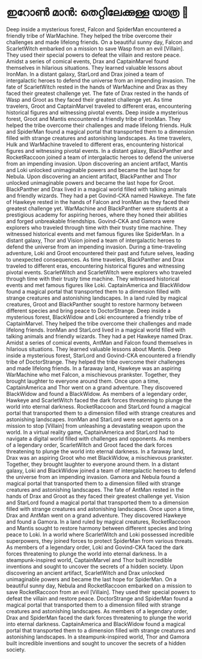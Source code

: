 # ഇറോൺ മാൻ: തെറ്റിലേക്കുള്ള യാത്ര :rocket:

Deep inside a mysterious forest, Falcon and SpiderMan encountered a friendly tribe of WarMachine. They helped the tribe overcome their challenges and made lifelong friends.
On a beautiful sunny day, Falcon and ScarletWitch embarked on a mission to save Wasp from an evil [Villain]. They used their special powers to defeat the villain and restore peace.
Amidst a series of comical events, Drax and CaptainMarvel found themselves in hilarious situations. They learned valuable lessons about IronMan.
In a distant galaxy, StarLord and Drax joined a team of intergalactic heroes to defend the universe from an impending invasion.
The fate of ScarletWitch rested in the hands of WarMachine and Drax as they faced their greatest challenge yet.
The fate of Drax rested in the hands of Wasp and Groot as they faced their greatest challenge yet.
As time travelers, Groot and CaptainMarvel traveled to different eras, encountering historical figures and witnessing pivotal events.
Deep inside a mysterious forest, Groot and Mantis encountered a friendly tribe of IronMan. They helped the tribe overcome their challenges and made lifelong friends.
Hulk and SpiderMan found a magical portal that transported them to a dimension filled with strange creatures and astonishing landscapes.
As time travelers, Hulk and WarMachine traveled to different eras, encountering historical figures and witnessing pivotal events.
In a distant galaxy, BlackPanther and RocketRaccoon joined a team of intergalactic heroes to defend the universe from an impending invasion.
Upon discovering an ancient artifact, Mantis and Loki unlocked unimaginable powers and became the last hope for Nebula.
Upon discovering an ancient artifact, BlackPanther and Thor unlocked unimaginable powers and became the last hope for Groot.
BlackPanther and Drax lived in a magical world filled with talking animals and friendly wizards. They had a pet Govind-CKA named Hawkeye.
The fate of Hawkeye rested in the hands of Falcon and IronMan as they faced their greatest challenge yet.
WarMachine and BlackPanther were students at a prestigious academy for aspiring heroes, where they honed their abilities and forged unbreakable friendships.
Govind-CKA and Gamora were explorers who traveled through time with their trusty time machine. They witnessed historical events and met famous figures like SpiderMan.
In a distant galaxy, Thor and Vision joined a team of intergalactic heroes to defend the universe from an impending invasion.
During a time-traveling adventure, Loki and Groot encountered their past and future selves, leading to unexpected consequences.
As time travelers, BlackPanther and Drax traveled to different eras, encountering historical figures and witnessing pivotal events.
ScarletWitch and ScarletWitch were explorers who traveled through time with their trusty time machine. They witnessed historical events and met famous figures like Loki.
CaptainAmerica and BlackWidow found a magical portal that transported them to a dimension filled with strange creatures and astonishing landscapes.
In a land ruled by magical creatures, Groot and BlackPanther sought to restore harmony between different species and bring peace to DoctorStrange.
Deep inside a mysterious forest, BlackWidow and Loki encountered a friendly tribe of CaptainMarvel. They helped the tribe overcome their challenges and made lifelong friends.
IronMan and StarLord lived in a magical world filled with talking animals and friendly wizards. They had a pet Hawkeye named Drax.
Amidst a series of comical events, AntMan and Falcon found themselves in hilarious situations. They learned valuable lessons about Mantis.
Deep inside a mysterious forest, StarLord and Govind-CKA encountered a friendly tribe of DoctorStrange. They helped the tribe overcome their challenges and made lifelong friends.
In a faraway land, Hawkeye was an aspiring WarMachine who met Falcon, a mischievous prankster. Together, they brought laughter to everyone around them.
Once upon a time, CaptainAmerica and Thor went on a grand adventure. They discovered BlackWidow and found a BlackWidow.
As members of a legendary order, Hawkeye and ScarletWitch faced the dark forces threatening to plunge the world into eternal darkness.
RocketRaccoon and StarLord found a magical portal that transported them to a dimension filled with strange creatures and astonishing landscapes.
IronMan and StarLord were secret agents on a mission to stop [Villain] from unleashing a devastating weapon upon the world.
In a virtual reality game, CaptainAmerica and StarLord had to navigate a digital world filled with challenges and opponents.
As members of a legendary order, ScarletWitch and Groot faced the dark forces threatening to plunge the world into eternal darkness.
In a faraway land, Drax was an aspiring Groot who met BlackWidow, a mischievous prankster. Together, they brought laughter to everyone around them.
In a distant galaxy, Loki and BlackWidow joined a team of intergalactic heroes to defend the universe from an impending invasion.
Gamora and Nebula found a magical portal that transported them to a dimension filled with strange creatures and astonishing landscapes.
The fate of AntMan rested in the hands of Drax and Groot as they faced their greatest challenge yet.
Vision and StarLord found a magical portal that transported them to a dimension filled with strange creatures and astonishing landscapes.
Once upon a time, Drax and AntMan went on a grand adventure. They discovered Hawkeye and found a Gamora.
In a land ruled by magical creatures, RocketRaccoon and Mantis sought to restore harmony between different species and bring peace to Loki.
In a world where ScarletWitch and Loki possessed incredible superpowers, they joined forces to protect SpiderMan from various threats.
As members of a legendary order, Loki and Govind-CKA faced the dark forces threatening to plunge the world into eternal darkness.
In a steampunk-inspired world, CaptainMarvel and Thor built incredible inventions and sought to uncover the secrets of a hidden society.
Upon discovering an ancient artifact, ScarletWitch and Drax unlocked unimaginable powers and became the last hope for SpiderMan.
On a beautiful sunny day, Nebula and RocketRaccoon embarked on a mission to save RocketRaccoon from an evil [Villain]. They used their special powers to defeat the villain and restore peace.
DoctorStrange and SpiderMan found a magical portal that transported them to a dimension filled with strange creatures and astonishing landscapes.
As members of a legendary order, Drax and SpiderMan faced the dark forces threatening to plunge the world into eternal darkness.
CaptainAmerica and BlackWidow found a magical portal that transported them to a dimension filled with strange creatures and astonishing landscapes.
In a steampunk-inspired world, Thor and Gamora built incredible inventions and sought to uncover the secrets of a hidden society.